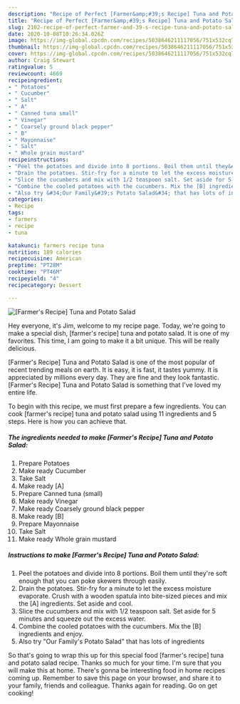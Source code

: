 ```yaml
---
description: "Recipe of Perfect [Farmer&amp;#39;s Recipe] Tuna and Potato Salad"
title: "Recipe of Perfect [Farmer&amp;#39;s Recipe] Tuna and Potato Salad"
slug: 2102-recipe-of-perfect-farmer-and-39-s-recipe-tuna-and-potato-salad
date: 2020-10-08T10:26:34.026Z
image: https://img-global.cpcdn.com/recipes/5038646211117056/751x532cq70/farmers-recipe-tuna-and-potato-salad-recipe-main-photo.jpg
thumbnail: https://img-global.cpcdn.com/recipes/5038646211117056/751x532cq70/farmers-recipe-tuna-and-potato-salad-recipe-main-photo.jpg
cover: https://img-global.cpcdn.com/recipes/5038646211117056/751x532cq70/farmers-recipe-tuna-and-potato-salad-recipe-main-photo.jpg
author: Craig Stewart
ratingvalue: 5
reviewcount: 4669
recipeingredient:
- " Potatoes"
- " Cucumber"
- " Salt"
- " A"
- " Canned tuna small"
- " Vinegar"
- " Coarsely ground black pepper"
- " B"
- " Mayonnaise"
- " Salt"
- " Whole grain mustard"
recipeinstructions:
- "Peel the potatoes and divide into 8 portions. Boil them until they&#39;re soft enough that you can poke skewers through easily."
- "Drain the potatoes. Stir-fry for a minute to let the excess moisture evaporate. Crush with a wooden spatula into bite-sized pieces and mix the [A] ingredients. Set aside and cool."
- "Slice the cucumbers and mix with 1/2 teaspoon salt. Set aside for 5 minutes and squeeze out the excess water."
- "Combine the cooled potatoes with the cucumbers. Mix the [B] ingredients and enjoy."
- "Also try &#34;Our Family&#39;s Potato Salad&#34; that has lots of ingredients"
categories:
- Recipe
tags:
- farmers
- recipe
- tuna

katakunci: farmers recipe tuna 
nutrition: 189 calories
recipecuisine: American
preptime: "PT28M"
cooktime: "PT46M"
recipeyield: "4"
recipecategory: Dessert

---
```



![[Farmer&#39;s Recipe] Tuna and Potato Salad](https://img-global.cpcdn.com/recipes/5038646211117056/751x532cq70/farmers-recipe-tuna-and-potato-salad-recipe-main-photo.jpg)

Hey everyone, it's Jim, welcome to my recipe page. Today, we're going to make a special dish, [farmer&#39;s recipe] tuna and potato salad. It is one of my favorites. This time, I am going to make it a bit unique. This will be really delicious.



[Farmer&#39;s Recipe] Tuna and Potato Salad is one of the most popular of recent trending meals on earth. It is easy, it is fast, it tastes yummy. It is appreciated by millions every day. They are fine and they look fantastic. [Farmer&#39;s Recipe] Tuna and Potato Salad is something that I've loved my entire life.


To begin with this recipe, we must first prepare a few ingredients. You can cook [farmer&#39;s recipe] tuna and potato salad using 11 ingredients and 5 steps. Here is how you can achieve that.

<!--inarticleads1-->

##### The ingredients needed to make [Farmer&#39;s Recipe] Tuna and Potato Salad:

1. Prepare  Potatoes
1. Make ready  Cucumber
1. Take  Salt
1. Make ready  [A]
1. Prepare  Canned tuna (small)
1. Make ready  Vinegar
1. Make ready  Coarsely ground black pepper
1. Make ready  [B]
1. Prepare  Mayonnaise
1. Take  Salt
1. Make ready  Whole grain mustard




<!--inarticleads2-->

##### Instructions to make [Farmer&#39;s Recipe] Tuna and Potato Salad:

1. Peel the potatoes and divide into 8 portions. Boil them until they&#39;re soft enough that you can poke skewers through easily.
1. Drain the potatoes. Stir-fry for a minute to let the excess moisture evaporate. Crush with a wooden spatula into bite-sized pieces and mix the [A] ingredients. Set aside and cool.
1. Slice the cucumbers and mix with 1/2 teaspoon salt. Set aside for 5 minutes and squeeze out the excess water.
1. Combine the cooled potatoes with the cucumbers. Mix the [B] ingredients and enjoy.
1. Also try &#34;Our Family&#39;s Potato Salad&#34; that has lots of ingredients




So that's going to wrap this up for this special food [farmer&#39;s recipe] tuna and potato salad recipe. Thanks so much for your time. I'm sure that you will make this at home. There's gonna be interesting food in home recipes coming up. Remember to save this page on your browser, and share it to your family, friends and colleague. Thanks again for reading. Go on get cooking!
